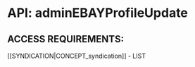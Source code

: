 # API: adminEBAYProfileUpdate


## ACCESS REQUIREMENTS: ##
[[SYNDICATION|CONCEPT_syndication]] - LIST

